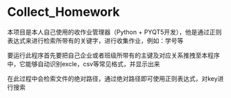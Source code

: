 # Collect_Homework
  本项目是本人自己使用的收作业管理器（Python + PYQT5开发），他是通过正则表达式来进行检索所带有的关键字，进行收集作业，例如：学号等
  
  要运行此程序首先要把自己企业或者班级所带有的主键及对应关系推拽至本程序中，它能够自动识别excle，csv等常见格式，并显示出来
  
  在此过程中会检索文件的绝对路径，通过绝对路径即可使用正则表达式，对key进行搜索
